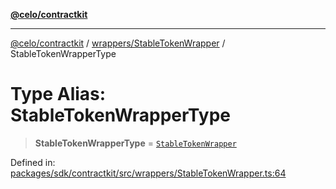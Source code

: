 [**@celo/contractkit**](../../../README.md)

***

[@celo/contractkit](../../../modules.md) / [wrappers/StableTokenWrapper](../README.md) / StableTokenWrapperType

# Type Alias: StableTokenWrapperType

> **StableTokenWrapperType** = [`StableTokenWrapper`](../classes/StableTokenWrapper.md)

Defined in: [packages/sdk/contractkit/src/wrappers/StableTokenWrapper.ts:64](https://github.com/celo-org/developer-tooling/blob/master/packages/sdk/contractkit/src/wrappers/StableTokenWrapper.ts#L64)
